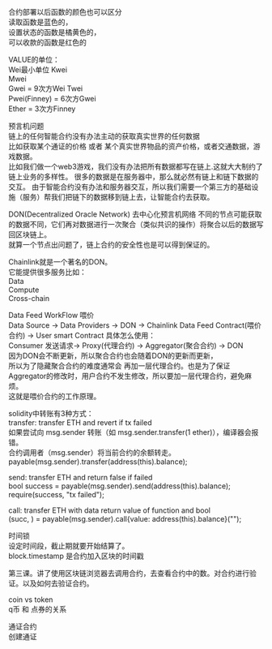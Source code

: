 合约部署以后函数的颜色也可以区分        
读取函数是蓝色的，        
设置状态的函数是橘黄色的，        
可以收款的函数是红色的        


          
VALUE的单位：        
Wei最小单位
Kwei        
Mwei        
Gwei = 9次方Wei
Twei        
Pwei(Finney) = 6次方Gwei        
Ether = 3次方Finney        


          
预言机问题        
链上的任何智能合约没有办法主动的获取真实世界的任何数据        
比如获取某个通证的价格 或者 某个真实世界物品的资产价格，或者交通数据，游戏数据。        
比如我们做一个web3游戏，我们没有办法把所有数据都写在链上.这就大大制约了链上业务的多样性。
很多的数据是在服务器中，那么就必然有链上和链下数据的交互。
由于智能合约没有办法和服务器交互，所以我们需要一个第三方的基础设施（服务）帮我们把链下的数据移到链上去，让智能合约去获取。

DON(Decentralized Oracle Network) 去中心化预言机网络
不同的节点可能获取的数据不同，它们再对数据进行一次聚合（类似共识的操作）将聚合以后的数据写回区块链上。  
就算一个节点出问题了，链上合约的安全性也是可以得到保证的。  

Chainlink就是一个著名的DON。    
它能提供很多服务比如：  
Data    
Compute     
Cross-chain  


Data Feed WorkFlow 喂价     
Data Source -> Data Providers -> DON -> Chainlink Data Feed Contract(喂价合约) -> User smart Contract 
具体怎么使用：      
Consumer 发送请求-> Proxy(代理合约) -> Aggregator(聚合合约) -> DON      
因为DON会不断更新，所以聚合合约也会随着DON的更新而更新，      
所以为了隐藏聚合合约的难度通常会 再加一层代理合约。也是为了保证Aggregator的修改时，用户合约不发生修改，所以要加一层代理合约，避免麻烦。     
这就是喂价合约的工作原理。      


solidity中转账有3种方式：     
transfer: transfer ETH and revert if tx failed   
如果尝试向 msg.sender 转账（如 msg.sender.transfer(1 ether)），编译器会报错。     
合约调用者（msg.sender）将当前合约的余额转走。        
payable(msg.sender).transfer(address(this).balance);    

send: transfer ETH and return false if failed          
bool success = payable(msg.sender).send(address(this).balance);
require(success, "tx failed");

call: transfer ETH with data return value of function and bool  
(succ, ) = payable(msg.sender).call{value: address(this).balance}("");

时间锁  
设定时间段，截止期就要开始结算了。  
block.timestamp 是合约加入区块的时间戳      

第三课。讲了使用区块链浏览器去调用合约，去查看合约中的数。对合约进行验证。以及如何去验证合约。      

coin vs token   
q币 和 点券的关系   


通证合约    
创建通证    


